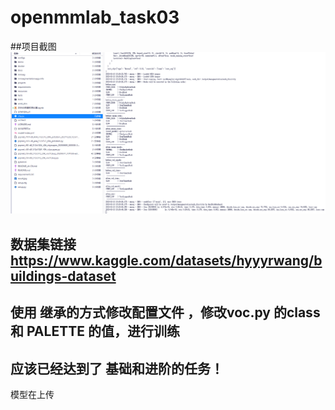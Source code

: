 # openmmlab_task03

##项目截图
![image](project_screeshot.jpg)

## 数据集链接 https://www.kaggle.com/datasets/hyyyrwang/buildings-dataset
## 使用 继承的方式修改配置文件 ，修改voc.py 的class 和 PALETTE 的值，进行训练
## 应该已经达到了 基础和进阶的任务！
模型在上传
